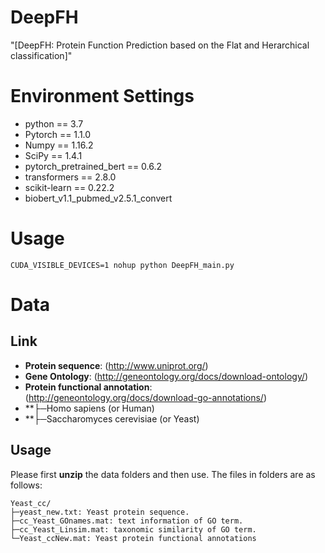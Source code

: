 # DeepFH
"[DeepFH: Protein Function Prediction based on the Flat and Herarchical classification]"

# Environment Settings 
* python == 3.7   
* Pytorch == 1.1.0  
* Numpy == 1.16.2  
* SciPy == 1.4.1  
* pytorch_pretrained_bert == 0.6.2  
* transformers == 2.8.0  
* scikit-learn == 0.22.2  
* biobert_v1.1_pubmed_v2.5.1_convert

# Usage 
````
CUDA_VISIBLE_DEVICES=1 nohup python DeepFH_main.py 
````

# Data
## Link
* **Protein sequence**: (http://www.uniprot.org/)  
* **Gene Ontology**: (http://geneontology.org/docs/download-ontology/) 
* **Protein functional annotation**: (http://geneontology.org/docs/download-go-annotations/) 
* **├─Homo sapiens (or Human) 
* **├─Saccharomyces cerevisiae (or Yeast)  

## Usage
Please first **unzip** the data folders and then use. The files in folders are as follows:
````
Yeast_cc/
├─yeast_new.txt: Yeast protein sequence.  
├─cc_Yeast_GOnames.mat: text information of GO term.  
├─cc_Yeast_Linsim.mat: taxonomic similarity of GO term.  
└─Yeast_ccNew.mat: Yeast protein functional annotations

````

